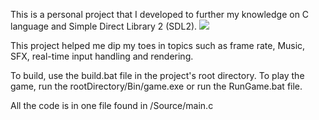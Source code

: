 This is a personal project that I developed to further my knowledge on C language and Simple Direct Library 2 (SDL2). 
![](https://github.com/neozerahan/Pong-SDL2-/blob/main/Resources/Pong.gif)

This project helped me dip my toes in topics such as frame rate, Music, SFX, real-time input handling and rendering.

To build, use the build.bat file in the project's root directory.
To play the game, run the rootDirectory/Bin/game.exe or run the RunGame.bat file.

All the code is in one file found in /Source/main.c
